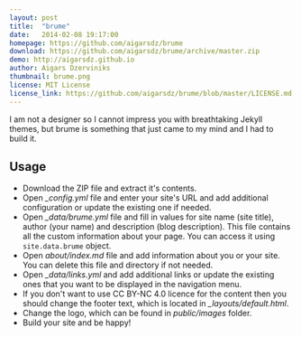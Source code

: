 ```yaml
---
layout: post
title:  "brume"
date:   2014-02-08 19:17:00
homepage: https://github.com/aigarsdz/brume
download: https://github.com/aigarsdz/brume/archive/master.zip
demo: http://aigarsdz.github.io
author: Aigars Dzerviniks
thumbnail: brume.png
license: MIT License
license_link: https://github.com/aigarsdz/brume/blob/master/LICENSE.md
---
```


I am not a designer so I cannot impress you with breathtaking Jekyll themes, but brume is something that just came to my mind and I had to build it.

## Usage

- Download the ZIP file and extract it's contents.
- Open *_config.yml* file and enter your site's URL and add additional configuration or update the existing one if needed.
- Open *_data/brume.yml* file and fill in values for site name (site title), author (your name) and description (blog description). This file contains all the custom information about your page. You can access it using `site.data.brume` object.
- Open *about/index.md* file and add information about you or your site. You can delete this file and directory if not needed.
- Open *_data/links.yml* and add additional links or update the existing ones that you want to be displayed in the navigation menu.
- If you don't want to use CC BY-NC 4.0 licence for the content then you should change the footer text, which is located in *_layouts/default.html*.
- Change the logo, which can be found in *public/images* folder.
- Build your site and be happy!